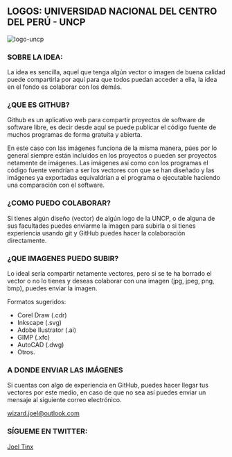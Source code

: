 ## LOGOS: UNIVERSIDAD NACIONAL DEL CENTRO DEL PERÚ - UNCP

![logo-uncp](https://3.bp.blogspot.com/--7MesPdRzuQ/V3WEbXH_SxI/AAAAAAAAAzU/WGIrhApGcmMUpdr_S97nEHavhvm2EnrqwCLcB/s320/logo-uncp-0%2Bby%2B%255BJoel%2BTinx%255D.png)

### SOBRE LA IDEA:
La idea es sencilla, aquel que tenga algún vector o imagen de buena calidad puede compartirla por aquí para que todos puedan acceder a ella, la idea en el fondo es colaborar con los demás.

### ¿QUE ES GITHUB?
Github es un aplicativo web para compartir proyectos de software de software libre, es decir desde aquí se puede publicar el código fuente de muchos programas de forma gratuita y abierta.

En este caso con las imágenes funciona de la misma manera, púes por lo general siempre están incluidos en los proyectos o pueden ser proyectos netamente de imágenes. Las imágenes así como con los programas el código fuente vendrían a ser los vectores con que se han diseñado y las imágenes ya exportadas equivaldrían a el programa o ejecutable haciendo una comparación con el software.

### ¿COMO PUEDO COLABORAR?
Si tienes algún diseño (vector) de algún logo de la UNCP, o de alguna de sus facultades puedes enviarme la imagen para subirla o si tienes experiencia usando git y GitHub puedes hacer la colaboración directamente.


### ¿QUE IMAGENES PUEDO SUBIR?
Lo ideal sería compartir netamente vectores, pero si se te ha borrado el vector o no lo tienes y deseas colaborar con una imagen (jpg, jpeg, png, bmp), puedes enviar la imagen.

Formatos sugeridos:

* Corel Draw (.cdr)
* Inkscape (.svg)
* Adobe Ilustrator (.ai)
* GIMP (.xfc)
* AutoCAD (.dwg)
* Otros.

### A DONDE ENVIAR LAS IMÁGENES
Si cuentas con algo de experiencia en GitHub, puedes hacer llegar tus vectores por este medio, en caso de que no sea así puedes enviar un mensaje al siguiente correo electrónico.

wizard.joel@outlook.com

### SÍGUEME EN TWITTER:

[Joel Tinx](https://twitter.com/joeltinx)
